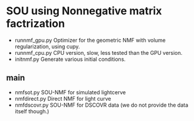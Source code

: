 # SOU using Nonnegative matrix factrization 

- runnmf_gpu.py Optimizer for the geometric NMF with volume regularization, using cupy.
- runnmf_cpu.py CPU version, slow, less tested than the GPU version.
- initnmf.py Generate various initial conditions.

## main

- nmfsot.py SOU-NMF for simulated lightcerve
- nmfdirect.py Direct NMF for light curve
- nmfdscovr.py SOU-NMF for DSCOVR data (we do not provide the data itself though.)
